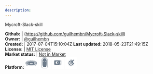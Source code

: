 ```yaml
---
description: 
---
```

Mycroft-Slack-skill



**Github:** | (https://github.com/guilhembn/Mycroft-Slack-skill)  
**Owner:** | [@guilhembn](https://github.com/guilhembn)  
**Created:** | 2017-07-04T15:10:04Z  **Last updated:** 2018-05-23T21:49:15Z  
**License:** | [MIT License](https://api.github.com/licenses/mit)  
**Market status:** | [Not in Market](https://market.mycroft.ai/skill/)  
**Platform:**   ![](.gitbook/assets/mark-1-icon.png)  ![](.gitbook/assets/mark-2-icon.png)  ![](.gitbook/assets/picroft-icon.png)  ![](.gitbook/assets/kde.png)   
